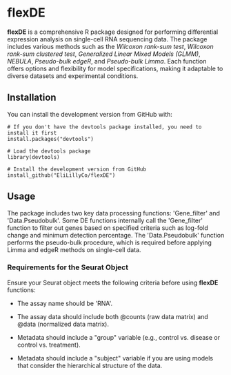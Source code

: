 # flexDE

**flexDE** is a comprehensive R package designed for performing differential expression analysis on single-cell RNA sequencing data. The package includes various methods such as the *Wilcoxon rank-sum test*, *Wilcoxon rank-sum clustered test*, *Generalized Linear Mixed Models (GLMM)*, *NEBULA*, *Pseudo-bulk edgeR*, and *Pseudo-bulk Limma*. Each function offers options and flexibility for model specifications, making it adaptable to diverse datasets and experimental conditions.

## Installation

You can install the development version from GitHub with:

    # If you don't have the devtools package installed, you need to install it first 
    install.packages("devtools")

    # Load the devtools package
    library(devtools)

    # Install the development version from GitHub
    install_github("EliLillyCo/flexDE") 

## Usage

The package includes two key data processing functions: 'Gene_filter' and 'Data.Pseudobulk'. Some DE functions internally call the 'Gene_filter' function to filter out genes based on specified criteria such as log-fold change and minimum detection percentage. The 'Data.Pseudobulk' function performs the pseudo-bulk procedure, which is required before applying Limma and edgeR methods on single-cell data.

### Requirements for the Seurat Object

Ensure your Seurat object meets the following criteria before using **flexDE** functions:

-   The assay name should be 'RNA'.

-   The assay data should include both @counts (raw data matrix) and @data (normalized data matrix).

-   Metadata should include a "group" variable (e.g., control vs. disease or control vs. treatment).

-   Metadata should include a "subject" variable if you are using models that consider the hierarchical structure of the data.
